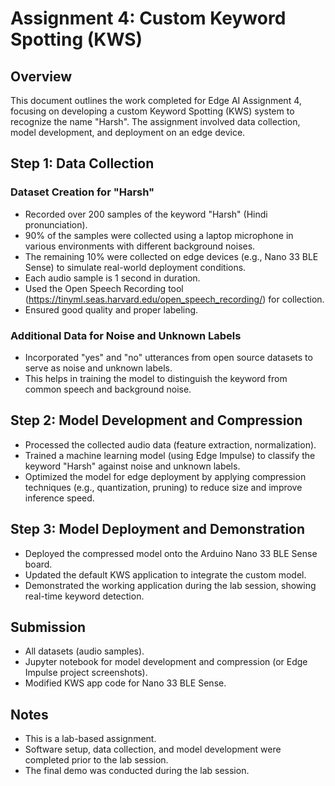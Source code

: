 # Assignment 4: Custom Keyword Spotting (KWS)

## Overview

This document outlines the work completed for Edge AI Assignment 4, focusing on developing a custom Keyword Spotting (KWS) system to recognize the name "Harsh". The assignment involved data collection, model development, and deployment on an edge device.

## Step 1: Data Collection

### Dataset Creation for "Harsh"
- Recorded over 200 samples of the keyword "Harsh" (Hindi pronunciation).
- 90% of the samples were collected using a laptop microphone in various environments with different background noises.
- The remaining 10% were collected on edge devices (e.g., Nano 33 BLE Sense) to simulate real-world deployment conditions.
- Each audio sample is 1 second in duration.
- Used the Open Speech Recording tool (https://tinyml.seas.harvard.edu/open_speech_recording/) for collection.
- Ensured good quality and proper labeling.

### Additional Data for Noise and Unknown Labels
- Incorporated "yes" and "no" utterances from open source datasets to serve as noise and unknown labels.
- This helps in training the model to distinguish the keyword from common speech and background noise.

## Step 2: Model Development and Compression

- Processed the collected audio data (feature extraction, normalization).
- Trained a machine learning model (using Edge Impulse) to classify the keyword "Harsh" against noise and unknown labels.
- Optimized the model for edge deployment by applying compression techniques (e.g., quantization, pruning) to reduce size and improve inference speed.

## Step 3: Model Deployment and Demonstration

- Deployed the compressed model onto the Arduino Nano 33 BLE Sense board.
- Updated the default KWS application to integrate the custom model.
- Demonstrated the working application during the lab session, showing real-time keyword detection.

## Submission

- All datasets (audio samples).
- Jupyter notebook for model development and compression (or Edge Impulse project screenshots).
- Modified KWS app code for Nano 33 BLE Sense.

## Notes

- This is a lab-based assignment.
- Software setup, data collection, and model development were completed prior to the lab session.
- The final demo was conducted during the lab session.
